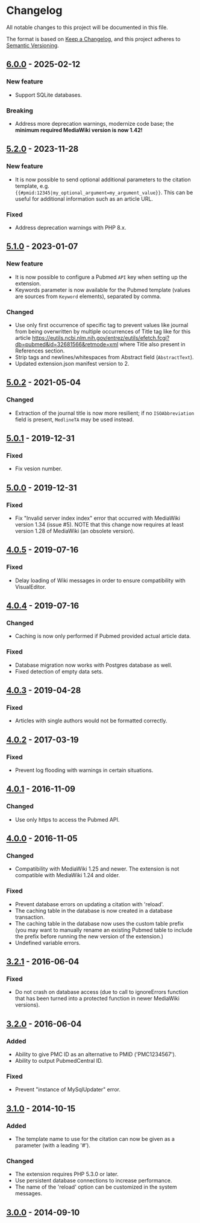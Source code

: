# Changelog

All notable changes to this project will be documented in this file.

The format is based on [Keep a Changelog](https://keepachangelog.com/en/1.0.0/),
and this project adheres to [Semantic Versioning](https://semver.org/spec/v2.0.0.html).

## [6.0.0][] - 2025-02-12

### New feature

- Support SQLite databases.

### Breaking

- Address more deprecation warnings, modernize code base; the **minimum
  required MediaWiki version is now 1.42!**

## [5.2.0][] - 2023-11-28

### New feature

- It is now possible to send optional additional parameters to the citation
  template, e.g. `{{#pmid:12345|my_optional_argument=my_argument_value}}`. This
  can be useful for additional information such as an article URL.

### Fixed

- Address deprecation warnings with PHP 8.x.

## [5.1.0][] - 2023-01-07

### New feature

- It is now possible to configure a Pubmed `API` key when setting up the
  extension.
- Keywords parameter is now available for the Pubmed template (values are sources
  from `Keyword` elements), separated by comma.

### Changed

- Use only first occurrence of specific tag to prevent values like journal from
  being overwritten by multiple occurrences of Title tag like for this article
  <https://eutils.ncbi.nlm.nih.gov/entrez/eutils/efetch.fcgi?db=pubmed&id=32681566&retmode=xml>
  where Title also present in References section.
- Strip tags and newlines/whitespaces from Abstract field (`AbstractText`).
- Updated extension.json manifest version to 2.

## [5.0.2][] - 2021-05-04

### Changed

- Extraction of the journal title is now more resilient; if no `ISOAbbreviation`
  field is present, `MedlineTA` may be used instead.

## [5.0.1][] - 2019-12-31

### Fixed

- Fix vesion number.

## [5.0.0][] - 2019-12-31

### Fixed

- Fix "Invalid server index index" error that occurred with MediaWiki version 1.34
  (issue #5). NOTE that this change now requires at least version 1.28 of MediaWiki
  (an obsolete version).

## [4.0.5][] - 2019-07-16

### Fixed

- Delay loading of Wiki messages in order to ensure compatibility with VisualEditor.

## [4.0.4][] - 2019-07-16

### Changed

- Caching is now only performed if Pubmed provided actual article data.

### Fixed

- Database migration now works with Postgres database as well.
- Fixed detection of empty data sets.

## [4.0.3][] - 2019-04-28

### Fixed

- Articles with single authors would not be formatted correctly.

## [4.0.2][] - 2017-03-19

### Fixed

- Prevent log flooding with warnings in certain situations.

## [4.0.1][] - 2016-11-09

### Changed

- Use only https to access the Pubmed API.

## [4.0.0][] - 2016-11-05

### Changed

- Compatibility with MediaWiki 1.25 and newer. The extension is not compatible with MediaWiki 1.24 and older.

### Fixed

- Prevent database errors on updating a citation with 'reload'.
- The caching table in the database is now created in a database transaction.
- The caching table in the database now uses the custom table prefix (you may want to manually rename an existing Pubmed table to include the prefix before running the new version of the extension.)
- Undefined variable errors.

## [3.2.1][] - 2016-06-04

### Fixed

- Do not crash on database access (due to call to ignoreErrors function that has been turned into a protected function in newer MediaWiki versions).

## [3.2.0][] - 2016-06-04

### Added

- Ability to give PMC ID as an alternative to PMID ('PMC1234567').
- Ability to output PubmedCentral ID.

### Fixed

- Prevent "instance of MySqlUpdater" error.

## [3.1.0][] - 2014-10-15

### Added

- The template name to use for the citation can now be given as a parameter (with a leading '#').

### Changed

- The extension requires PHP 5.3.0 or later.
- Use persistent database connections to increase performance.
- The name of the 'reload' option can be customized in the system messages.

## [3.0.0][] - 2014-09-10

[6.0.0]: https://github.com/bovender/PubmedParser/releases/tag/v6.0.0
[5.2.0]: https://github.com/bovender/PubmedParser/releases/tag/v5.2.0
[5.1.0]: https://github.com/bovender/PubmedParser/releases/tag/v5.1.0
[5.0.2]: https://github.com/bovender/PubmedParser/releases/tag/v5.0.2
[5.0.1]: https://github.com/bovender/PubmedParser/releases/tag/v5.0.1
[5.0.0]: https://github.com/bovender/PubmedParser/releases/tag/v5.0.0
[4.0.5]: https://github.com/bovender/PubmedParser/releases/tag/v4.0.5
[4.0.4]: https://github.com/bovender/PubmedParser/releases/tag/v4.0.4
[4.0.3]: https://github.com/bovender/PubmedParser/releases/tag/v4.0.3
[4.0.2]: https://github.com/bovender/PubmedParser/releases/tag/v4.0.2
[4.0.1]: https://github.com/bovender/PubmedParser/releases/tag/v4.0.1
[4.0.0]: https://github.com/bovender/PubmedParser/releases/tag/v4.0.0
[3.2.1]: https://github.com/bovender/PubmedParser/releases/tag/v3.2.1
[3.2.0]: https://github.com/bovender/PubmedParser/releases/tag/v3.2.0
[3.1.0]: https://github.com/bovender/PubmedParser/releases/tag/v3.1.0
[3.0.0]: https://github.com/bovender/PubmedParser/releases/tag/v3.0.0
